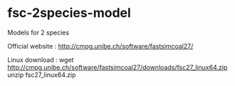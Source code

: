 # fsc-2species-model
Models for 2 species

Official website : http://cmpg.unibe.ch/software/fastsimcoal27/

Linux download :
    wget http://cmpg.unibe.ch/software/fastsimcoal27/downloads/fsc27_linux64.zip
    unzip fsc27_linux64.zip
